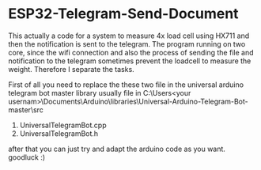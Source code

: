 # ESP32-Telegram-Send-Document

This actually a code for a system to measure 4x load cell using HX711 and then the notification is sent to the telegram. 
The program running on two core, since the wifi connection and also the process of sending the file and notification to the telegram sometimes prevent the loadcell to measure the weight. Therefore I separate the tasks.

First of all you need to replace the these two file in the universal arduino telegram bot master library
usually file in C:\Users\<your usernam>\Documents\Arduino\libraries\Universal-Arduino-Telegram-Bot-master\src

1.  UniversalTelegramBot.cpp
2.  UniversalTelegramBot.h

after that you can just try and adapt the arduino code as you want.
goodluck
:)
